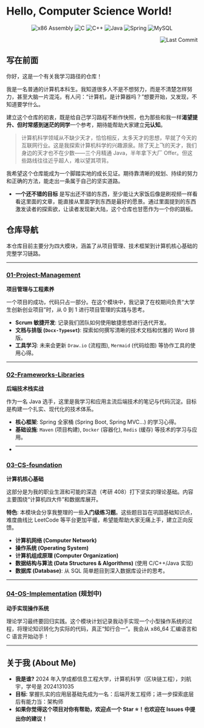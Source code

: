#  Hello, Computer Science World!

<p align="center">
  <img src="https://img.shields.io/badge/x86%20Assembly-007AC7?style=for-the-badge&logo=intel&logoColor=white" alt="x86 Assembly">
  <img src="https://img.shields.io/badge/C-00599C?style=for-the-badge&logo=c&logoColor=white" alt="C">
  <img src="https://img.shields.io/badge/C%2B%2B-00599C?style=for-the-badge&logo=cplusplus&logoColor=white" alt="C++">
  <img src="https://img.shields.io/badge/Java-ED8B00?style=for-the-badge&logo=openjdk&logoColor=white" alt="Java">
  <img src="https://img.shields.io/badge/Spring-6DB33F?style=for-the-badge&logo=spring&logoColor=white" alt="Spring">
  <img src="https://img.shields.io/badge/MySQL-4479A1?style=for-the-badge&logo=mysql&logoColor=white" alt="MySQL">
</p>

<p align="right">
  <img src="https://img.shields.io/github/last-commit/LiuHangyuWE/software-projects-learning-notes" alt="Last Commit">
</p>

##  写在前面

你好，这是一个有关我学习路径的仓库！

我是一名普通的计算机本科生。我知道很多人不是不想努力，而是不清楚怎样努力，甚至大脑一片混沌，有人问：“计算机，是计算器吗？”想要开始，又发现，不知道要学什么。

建立这个仓库的初衷，既是给自己学习路程不断作快照，也为那些和我一样**渴望提升、但时常感到迷茫的同学**一个参考，期待能帮助大家建立**元认知**。

> 计算机科学领域从不缺少天才，恰恰相反，太多天才的思想，早就了今天的互联网行业。这是我探索计算机科学的兴趣源泉。除了天上飞的天才，我们身边的天才也不在少数——三个月精通 Java，半年拿下大厂 Offer。但这些路线往往近乎超人，难以望其项背。

我希望这个仓库能成为一个脚踏实地的成长见证。期待靠清晰的规划、持续的努力和正确的方法，能走出一条属于自己的坚实道路。

- **一个还不错的目标** 是写出还不错的东西，至少能让大家饭后像是刷视频一样看看这里面的文章，能直接从里面学到东西是最好的愿景。通过里面提到的东西激发读者的探索欲，让读者发现新大陆，这个仓库也甘愿作为一个你的跳板。

##  仓库导航

本仓库目前主要分为四大模块，涵盖了从项目管理、技术框架到计算机核心基础的完整学习链路。

---

### [ 01-Project-Management](./01-Project-Management)
**项目管理与工程素养**

一个项目的成功，代码只占一部分。在这个模块中，我记录了在校期间负责“大学生创新创业项目”时，从 0 到 1 进行项目管理的实践与思考。

* **Scrum 敏捷开发**: 记录我们团队如何使用敏捷思想进行迭代开发。
* **文档与排版 (`Docx-Typeset`)**: 探索如何撰写清晰的技术文档和优雅的 Word 排版。
* **工具学习**: 未来会更新 `Draw.io` (流程图), `Mermaid` (代码绘图) 等协作工具的使用心得。

---

### [ 02-Frameworks-Libraries](./02-Frameworks-Libraries)
**后端技术栈实战**

作为一名 Java 选手，这里是我学习和应用主流后端技术的笔记与代码沉淀。目标是构建一个扎实、现代化的技术体系。

* **核心框架**: Spring 全家桶 (Spring Boot, Spring MVC...) 的学习心得。
* **基础设施**: `Maven` (项目构建), `Docker` (容器化), `Redis` (缓存) 等技术的学习与应用。
* ---

### [ 03-CS-foundation](./03-CS-foundation)
**计算机核心基础**

这部分是为我的职业生涯和可能的深造（考研 408）打下坚实的理论基础。内容主要围绕“计算机四大件”和数据库展开。

**特色**: 本模块会分享我整理的一些**入门级练习题**。这些题目旨在巩固基础知识点，难度曲线比 LeetCode 等平台更加平缓，希望能帮助大家无痛上手，建立正向反馈。

* **计算机网络 (Computer Network)**
* **操作系统 (Operating System)**
* **计算机组成原理 (Computer Organization)** 
* **数据结构与算法 (Data Structures & Algorithms)** (使用 C/C++/Java 实现)
* **数据库 (Database)**: 从 SQL 简单题目到深入数据库设计的思考。

---

### [ 04-OS-Implementation](./04-OS-Implementation) (规划中)
**动手实现操作系统**

理论学习最终要回归实践。这个模块计划记录我动手实现一个小型操作系统的过程，将理论知识转化为实际的代码，真正“知行合一”。我会从 x86_64 汇编语言和 C 语言开始动手！

---

##  关于我 (About Me)

*  **我是谁?** 2024 年入学成都信息工程大学，计算机科学（区块链工程），刘航宇，学号是 2024131035
*  **目标**: 掌握扎实的应用层基础先成为一名：后端开发工程师；进一步探索底层后有能力当：架构师
*  **如果你觉得这个项目对你有帮助，欢迎点一个 Star ⭐！也欢迎在 Issues 中提出你的建议！**
